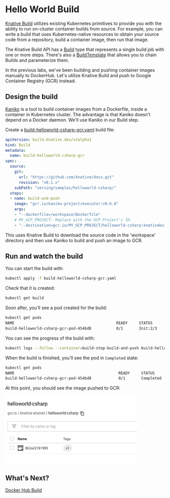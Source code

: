 # Hello World Build

[Knative Build](https://github.com/knative/build) utilizes existing Kubernetes primitives to provide you with the ability to run on-cluster container builds from source. For example, you can write a build that uses Kubernetes-native resources to obtain your source code from a repository, build a container image, then run that image.

The Knative Build API has a [Build](https://github.com/knative/docs/blob/master/build/builds.md) type that represents a single build job with one or more steps. There's also a [BuildTemplate](https://github.com/knative/docs/blob/master/build/build-templates.md) that allows you to chain Builds and parameterize them. 

In the previous labs, we've been building and pushing container images manually to DockerHub. Let's utilize Knative Build and push to Google Container Registry (GCR) instead. 

## Design the build

[Kaniko](https://github.com/GoogleContainerTools/kaniko) is a tool to build container images from a Dockerfile, inside a container in Kubernetes cluster. The advantage is that Kaniko doesn't depend on a Docker daemon. We'll use Kaniko in our Build step. 

Create a [build-helloworld-csharp-gcr.yaml](../build/build-helloworld-csharp-gcr.yaml) build file:

```yaml
apiVersion: build.knative.dev/v1alpha1
kind: Build
metadata:
  name: build-helloworld-csharp-gcr
spec:
  source:
    git:
      url: "https://github.com/knative/docs.git"
      revision: "v0.1.x"
    subPath: "serving/samples/helloworld-csharp/"
  steps:
  - name: build-and-push
    image: "gcr.io/kaniko-project/executor:v0.6.0"
    args:
    - "--dockerfile=/workspace/Dockerfile"
    # MY_GCP_PROJECT: Replace with the GCP Project's ID.
    - "--destination=gcr.io/MY_GCP_PROJECT/helloworld-csharp:knativebuild"
```
This uses Knative Build to download the source code in the 'workspace' directory and then use Kaniko to build and push an image to GCR.

## Run and watch the build

You can start the build with:

```bash
kubectl apply -f build-helloworld-csharp-gcr.yaml
```
Check that it is created:

```bash
kubectl get build
```

Soon after, you'll see a pod created for the build:

```bash
kubectl get pods
NAME                                             READY     STATUS    
build-helloworld-csharp-gcr-pod-454bd8           0/1       Init:2/3
```
You can see the progress of the build with:

```bash
kubectl logs --follow --container=build-step-build-and-push build-helloworld-csharp-gcr-pod-454bd8
```
When the build is finished, you'll see the pod in `Completed` state:

```bash
kubectl get pods
NAME                                              READY     STATUS 
build-helloworld-csharp-gcr-pod-454bd8            0/1       Completed
```
At this point, you should see the image pushed to GCR:

![Google Container Registry](./images/gcr.png)

## What's Next?
[Docker Hub Build](10-dockerbuild.md)
